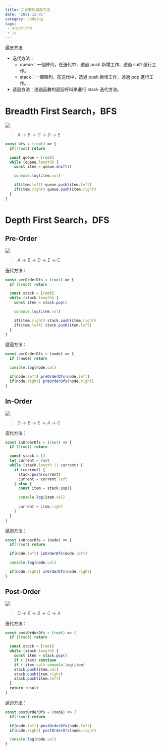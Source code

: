 ```yaml
---
title: 二元數的遍歷方法
date: "2021-12-31"
category: Codeing
tags:
 - algorithm
 - js
---
```


遍歷方法
* 迭代方法：
  * queue：一個陣列，在迭代中，透過 push 新增工作，透過 shift 進行工作。
  * stack：一個陣列，在迭代中，透過 push 新增工作，透過 pop 進行工作。
* 遞迴方法：透過函數的遞迴呼叫來進行 stack 迭代方法。

# Breadth First Search，BFS

![](types-of-binary-tree.png)

> $A \rightarrow B \rightarrow C \rightarrow D \rightarrow E$

```js
const bfs = (root) => {
  if(!root) return

  const queue = [root]
  while (queue.length) {
    const item = queue.shift()

    console.log(item.val)

    if(item.left) queue.push(item.left)
    if(item.right) queue.push(item.right)
  }
}
```

# Depth First Search，DFS

## Pre-Order

![](types-of-binary-tree.png)

> $A \rightarrow B \rightarrow D \rightarrow E \rightarrow C$

迭代方法：

```js
const perOrderDfs = (root) => {
  if (!root) return

  const stack = [root]
  while (stack.length) {
    const item = stack.pop()

    console.log(item.val)

    if(item.right) stack.push(item.right) 
    if(item.left) stack.push(item.left)
  }
}
```

遞迴方法：

```js
const perOrderDfs = (node) => {
  if (!node) return

  console.log(node.val)

  if(node.left) preOrderDfs(node.left)
  if(node.right) preOrderDfs(node.right)
}
```

## In-Order

![](types-of-binary-tree.png)

> $D \rightarrow B \rightarrow E \rightarrow A \rightarrow C$

迭代方法：

```js
const inOrderDfs = (root) => {
  if (!root) return

  const stack = []
  let current = root
  while (stack.length || current) {
    if (current) {
      stack.push(current)
      current = current.left
    } else {
      const item = stack.pop()

      console.log(item.val)
    
      current = item.right
    }
  }
}
```

遞迴方法：

```js
const inOrderDfs = (node) => {
  if(!root) return

  if(node.left) inOrderDfs(node.left)

  console.log(node.val)

  if(node.right) inOrderDfs(node.right)
}
```

## Post-Order

![](types-of-binary-tree.png)

> $D \rightarrow E \rightarrow B \rightarrow C \rightarrow A$

迭代方法：

```js
const postOrderDfs = (root) => {
  if (!root) return

  const stack = [root]
  while (stack.length) {
    const item = stack.pop()
    if (!item) continue
    if (!item.val) console.log(item)
    stack.push(item.val)
    stack.push(item.right)
    stack.push(item.left)
  } 
  return result
}
```

遞迴方法：

```js
const postOrderDfs = (node) => {
  if(!root) return

  if(node.left) postOrderDfs(node.left)
  if(node.right) postOrderDfs(node.right)

  console.log(node.val)
}
```